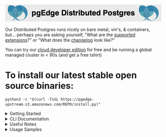 
![# pgEdge Distributed Postgres](img/pgedge-dp-banner.png)

Our Distributed Postgres runs nicely on bare metal, vm's, & containers, but...  perhaps you are asking yourself, 
"What are the [supported extensions](supported-extensions.md)?" or "What does the [changelog](changelog.md) look like?"

You can try our [cloud developer edition](https://www.pgedge.com/get-started/cloud) for free and be running a global managed cluster in < 90s (and get a free tshirt)

# To install our latest stable open source binaries:

```
python3 -c "$(curl -fsSL https://pgedge-upstream.s3.amazonaws.com/REPO/install.py)"
```

<details>
<summary>Getting Started</summary>

- [2 node cluster](https://github.com/pgEdge/cli/blob/REL24_1/cli/GETTING-STARTED.md) on self provisioned VM's or bare-metal
- [Container](https://github.com/pgEdge/pgedge-docker/blob/main/README.md) strategy and docker-compose examples
- [Helm & Kubernetes](https://github.com/pgEdge/pgedge-helm/blob/main/examples/README.md) charts & examples
</details>

<details>
<summary>CLI Documentation</summary>

- [spock](https://github.com/pgEdge/cli/blob/REL24_1/cli/SPOCK-README.md) - Multi-master Postgres configuration
- [cloud](https://github.com/pgEdge/cli/blob/REL24_1/cli/CLOUD-README.md) - Securely control your pgEdge Cloud clusters
- [cluster](https://github.com/pgEdge/cli/blob/REL24_1/cli/CLUSTER-README.md) - Create and control a localhost or remote cluster
- [vm](https://github.com/pgEdge/cli/blob/REL24_1/cli/VM-README.md) - Provision & control virtual machines on multiple clouds
- [ace](https://github.com/pgEdge/cli/blob/REL24_1/cli/ACE-README.md) - The **A**nti **C**haos **E**ngine helps to efficiently prove your remote tables are in sync
- [db](https://github.com/pgEdge/cli/blob/REL24_1/cli/DB-README.md) - Configure and control Postgres db's
- [um](https://github.com/pgEdge/cli/blob/REL24_1/cli/UM-README.md) - Update Manager commands
- [service](https://github.com/pgEdge/cli/blob/REL24_1/cli/SERVICE-README.md) - Service control commands
</details>


<details>
<summary>Useful Notes</summary>

- Install as a non-root user from your `$HOME` directory

- configure [password-less sudo](http://lussier.io/index.php/2023/04/07/passwordless-sudo/) for easier testing of advanced commands

- set up [password-less ssh to localhost](http://lussier.io/index.php/2023/06/07/passwordless-ssh-to-localhost-2) for using `cluster localhost-create` commands

- Tested with Python 3.9+ 
  - Python 3.9 on EL8, EL9, SLE-15, & Amazon Linux 2023
  - Python 3.10 on Ubuntu 22.04
  - Python 3.11 on Ubuntu 23.10 (experimental)
  - Python 3.11 on OSX arm64 (experimental)
  - Python 3.12 on Fedora 39 (experimental)

- pgEdge [Community License](https://www.pgedge.com/communitylicense)
</details>


<details>
<summary>Usage Samples</summary>

Sandbox with latest *Postgres 16*, *Spock* & *Snowflake* installed into default *postgres* db<br>
```
./pgedge install pg16 --start : install spock : install snowflake
```

Create db *db1* owned by *denis* installing & configuring *pgedge* core components (*Spock* & *Snowflake*) into *pg16*
```
./pgedge setup -U denis -P secret -d db1 --pg 16
```

Create a cluster *cl1* on localhost with two nodes, then install *northwind sample app* on *cl1* cluster
```
./pgedge cluster localhost-create cl1 2 : cluster app-install cl1 northwind
```

Authenticate with pgEdge Cloud credentials, then list your clusters
```
./pgedge cloud login : cloud cluster-list
```

Create virtual machine (node) *n1* on **AWS** in Northen Virginia and *n2* on **Equinix Metal** in Dallas
```
./pgedge multicloud node-create aws iad n1 : multicloud node-create eqnx dfw n2
```

Create a multi-cloud cluster *mach1*
```
./pgedge multicloud cluster-create mach1 "aws:iad:n1, eqnx:dfw:n2"
```
</details>
